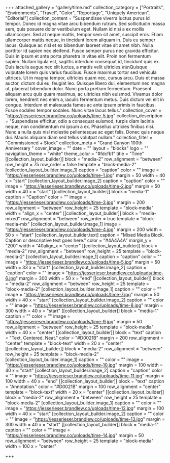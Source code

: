 +++
attached_gallery = "gallery/time.md"
collection_category = ["Portraits", "Environments", "Travel", "Color", "Reportage", "Uniquely American", "Editorial"]
collection_content = "Suspendisse viverra luctus purus id tempor. Donec id magna vitae arcu bibendum rutrum. Sed sollicitudin massa sem, quis posuere dolor vestibulum eget. Nullam id nisi a ex mollis ullamcorper. Sed at neque mattis, tempor sem sit amet, suscipit eros. Etiam ullamcorper mattis neque, in tincidunt lorem aliquam in. Duis eu semper lacus. Quisque ac nisl et ex bibendum laoreet vitae sit amet nibh. Nulla porttitor id sapien nec eleifend. Fusce semper purus nec gravida efficitur. Duis in ipsum et ante porta pharetra in vitae elit. Proin non fermentum sapien. Nullam ligula est, sagittis interdum consequat id, tincidunt quis ex. Duis iaculis augue nec elit luctus, a mattis velit ultricies.\n\nQuisque vulputate lorem quis varius faucibus. Fusce maximus tortor sed vehicula ultrices. Ut in magna tempor, ultricies quam nec, cursus arcu. Duis et massa auctor, dictum dui eu, feugiat leo. Quisque libero dui, elementum nec magna ut, placerat bibendum dolor. Nunc porta pretium fermentum. Praesent aliquam arcu quis quam maximus, ac ultricies nibh euismod. Vivamus dolor lorem, hendrerit nec enim a, iaculis fermentum metus. Duis dictum vel elit in congue. Interdum et malesuada fames ac ante ipsum primis in faucibus. Fusce sodales tempor sodales. Nunc vitae lacus tellus."
collection_cover = "https://jesserieser.brandlew.co/uploads/time-5.jpg"
collection_description = "Suspendisse efficitur, odio a consequat euismod, turpis diam lacinia neque, non condimentum mi ipsum a ex. Phasellus ultricies finibus nisi. Nunc a nulla quis nisl molestie pellentesque ac eget felis. Donec quis neque dui. Mauris aliquam diam sed tellus volutpat nullam."
collection_filter = "Commissioned + Stock"
collection_meta = "Grand Canyon 100th Anniversary "
cover_image = ""
date = ""
layout = "blocks"
logo = ""
navigation_theme = "white"
theme_color = "#fdcfb1"
title = "Time"
[[collection_layout_builder]]
block = "media-2"
row_alignment = "between"
row_height = 75
row_order = false
template = "block-media-2"
[collection_layout_builder.image_1]
caption = "caption"
color = ""
image = "https://jesserieser.brandlew.co/uploads/time-1.jpg"
margin = 50
width = 40
x = "start"
[collection_layout_builder.image_2]
caption = "caption"
color = ""
image = "https://jesserieser.brandlew.co/uploads/time-2.jpg"
margin = 50
width = 40
x = "start"
[[collection_layout_builder]]
block = "media-1"
caption = "Caption"
color = ""
image = "https://jesserieser.brandlew.co/uploads/time-3.jpg"
margin = 200
row_alignment = "between"
row_height = 25
template = "block-media"
width = "align_x = "center"
[[collection_layout_builder]]
block = "media-mixed"
row_alignment = "between"
row_order = true
template = "block-media-mix"
[collection_layout_builder.image_1]
image = "https://jesserieser.brandlew.co/uploads/time-4.jpg"
margin = 200
width = 50
x = "start"
[collection_layout_builder.text]
caption = "Mixed Media Block. Caption or descriptive text goes here."
color = "#4A4A4A"
margin_y = "200"
width = "40align_x = "center"
[[collection_layout_builder]]
block = "media-2"
row_alignment = "between"
row_height = 25
template = "block-media-2"
[collection_layout_builder.image_1]
caption = "caption"
color = ""
image = "https://jesserieser.brandlew.co/uploads/time-5.jpg"
margin = 50
width = 33
x = "start"
[collection_layout_builder.image_2]
caption = "caption"
color = ""
image = "https://jesserieser.brandlew.co/uploads/time-6.jpg"
margin = 300
width = 50
x = "end"
[[collection_layout_builder]]
block = "media-2"
row_alignment = "between"
row_height = 25
template = "block-media-2"
[collection_layout_builder.image_1]
caption = ""
color = ""
image = "https://jesserieser.brandlew.co/uploads/time-7.jpg"
margin = 50
width = 40
x = "start"
[collection_layout_builder.image_2]
caption = ""
color = ""
image = "https://jesserieser.brandlew.co/uploads/time-8.jpg"
margin = 300
width = 40
x = "start"
[[collection_layout_builder]]
block = "media-1"
caption = ""
color = ""
image = "https://jesserieser.brandlew.co/uploads/time-9.jpg"
margin = 50
row_alignment = "between"
row_height = 25
template = "block-media"
width = 40
x = "center"
[[collection_layout_builder]]
block = "text"
caption = "Text, Centered. Neat."
color = "#D0021B"
margin = 200
row_alignment = "center"
template = "block-text"
width = 20
x = "center"
[[collection_layout_builder]]
block = "media-2"
row_alignment = "between"
row_height = 25
template = "block-media-2"
[collection_layout_builder.image_1]
caption = ""
color = ""
image = "https://jesserieser.brandlew.co/uploads/time-10.jpg"
margin = 100
width = 40
x = "start"
[collection_layout_builder.image_2]
caption = "caption"
color = ""
image = "https://jesserieser.brandlew.co/uploads/time-11.jpg"
margin = 100
width = 40
x = "end"
[[collection_layout_builder]]
block = "text"
caption = "Annotation."
color = "#D0021B"
margin = 100
row_alignment = "center"
template = "block-text"
width = 20
x = "center"
[[collection_layout_builder]]
block = "media-2"
row_alignment = "between"
row_height = 25
template = "block-media-2"
[collection_layout_builder.image_1]
caption = ""
color = ""
image = "https://jesserieser.brandlew.co/uploads/time-12.jpg"
margin = 100
width = 40
x = "start"
[collection_layout_builder.image_2]
caption = ""
color = ""
image = "https://jesserieser.brandlew.co/uploads/time-13.jpg"
margin = 300
width = 40
x = "start"
[[collection_layout_builder]]
block = "media-1"
caption = ""
color = ""
image = "https://jesserieser.brandlew.co/uploads/time-14.jpg"
margin = 50
row_alignment = "between"
row_height = 25
template = "block-media"
width = 100
x = "center"

+++
